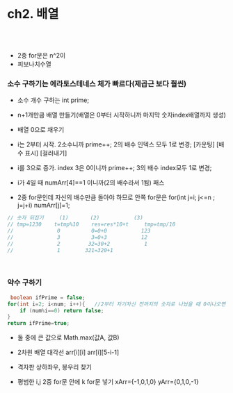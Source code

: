 <br>

# ch2. 배열 

<br><br>

- 2중 for문은 n^2이
- 피보나치수열


### 소수 구하기는 에라토스테네스 체가 빠르다(제곱근 보다 훨씬)
- 소수 개수 구하는 int prime;
- n+1개만큼 배열 만들기(배열은 0부터 시작하니까 마지막 숫자index배열까지 생성)
- 배열 0으로 채우기
- i는 2부터 시작. 2소수니까 prime++; 2의 배수 인덱스 모두 1로 변경;          [카운팅]  [배수 표시]  [걸러내기]
- i를 3으로 증가. index 3은 0이니까 prime++; 3의 배수 index모두 1로 변경;   
- i가 4일 때 numArr[4]==1 이니까(2의 배수라서 1됨) 패스

- 2중 for문인데 자신의 배수만큼 돌아야 하므로 안쪽 for문은
	for(int j=i; j<=n ; j=j+i)  numArr[j]=1;

```Java
// 숫자 뒤집기     (1)       (2)           (3)
// tmp=1230    t=tmp%10    res=res*10+t     tmp=tmp/10  
//              0          0=0+0           123
//              3          3=0+3           12
//              2         32=30+2	        1
//              1        321=320+1  
```
<br>

### 약수 구하기
```Java
 boolean ifPrime = false;
for(int i=2; i<num; i++){   //2부터 자기자신 전까지의 숫자로 나눴을 때 0이나오면 소수
	if (num%i==0) return false;
}
return ifPrime=true;
```


- 둘 중에 큰 값으로  Math.max(값A, 값B)
- 2차원 배열 대각선  arr[i][i]   arr[i][5-i-1]


- 격자판 상하좌우, 봉우리 찾기
- 평범한 i,j 2중 for문 안에 k for문 넣기 xArr={-1,0,1,0}  yArr={0,1,0,-1}

<br>